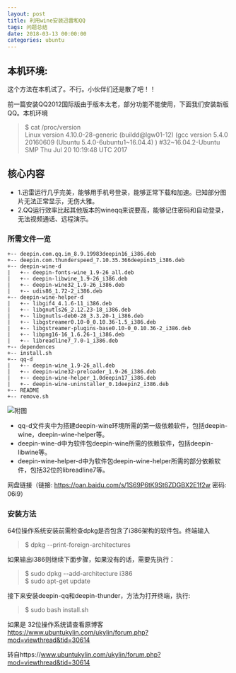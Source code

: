 ```yaml
---
layout: post
title: 利用wine安装迅雷和QQ
tags: 问题总结
date: 2018-03-13 00:00:00
categories: ubuntu
---
```


## 本机环境:

这个方法在本机试了。不行。小伙伴们还是散了吧！！

前一篇安装QQ2012国际版由于版本太老，部分功能不能使用，下面我们安装新版QQ。本机环境

> $ cat /proc/version  
> Linux version 4.10.0-28-generic (buildd@lgw01-12) (gcc version 5.4.0 20160609 (Ubuntu 5.4.0-6ubuntu1~16.04.4) ) #32~16.04.2-Ubuntu SMP Thu Jul 20 10:19:48 UTC 2017

## 核心内容

* 1.迅雷运行几乎完美，能够用手机号登录，能够正常下载和加速。已知部分图片无法正常显示，无伤大雅。
* 2.QQ运行效率比起其他版本的wineqq来说要高，能够记住密码和自动登录，无法视频通话、远程演示。

### 所需文件一览

```
+-- deepin.com.qq.im_8.9.19983deepin16_i386.deb
+-- deepin.com.thunderspeed_7.10.35.366deepin15_i386.deb
+-- deepin-wine-d
|   +-- deepin-fonts-wine_1.9-26_all.deb
|   +-- deepin-libwine_1.9-26_i386.deb
|   +-- deepin-wine32_1.9-26_i386.deb
|   +-- udis86_1.72-2_i386.deb
+-- deepin-wine-helper-d
|   +-- libgif4_4.1.6-11_i386.deb
|   +-- libgnutls26_2.12.23-18_i386.deb
|   +-- libgnutls-deb0-28_3.3.20-1_i386.deb
|   +-- libgstreamer0.10-0_0.10.36-1.5_i386.deb
|   +-- libgstreamer-plugins-base0.10-0_0.10.36-2_i386.deb
|   +-- libpng16-16_1.6.26-1_i386.deb
|   +-- libreadline7_7.0-1_i386.deb
+-- dependences
+-- install.sh
+-- qq-d
|   +-- deepin-wine_1.9-26_all.deb
|   +-- deepin-wine32-preloader_1.9-26_i386.deb
|   +-- deepin-wine-helper_1.0deepin17_i386.deb
|   +-- deepin-wine-uninstaller_0.1deepin2_i386.deb
+-- README
+-- remove.sh
```

![附图](http://ww1.sinaimg.cn/large/0066vfZIgy1fpai4outlqj318t0jddhj.jpg)

- qq-d文件夹中为搭建deepin-wine环境所需的第一级依赖软件，包括deepin-wine，deepin-wine-helper等。
- deepin-wine-d中为软件包deepin-wine所需的依赖软件，包括deepin-libwine等。
- deepin-wine-helper-d中为软件包deepin-wine-helper所需的部分依赖软件，包括32位的libreadline7等。

网盘链接（链接: https://pan.baidu.com/s/1S69P6tK9St6ZDGBX2E1f2w 密码: 06i9）

### 安装方法

64位操作系统安装前需检查dpkg是否包含了i386架构的软件包。终端输入
> $ dpkg --print-foreign-architectures

如果输出i386则继续下面步骤，如果没有的话，需要先执行：

> $ sudo dpkg --add-architecture i386  
> $ sudo apt-get update

接下来安装deepin-qq和deepin-thunder，方法为打开终端，执行:

> $ sudo bash install.sh

如果是 32位操作系统请查看原博客 https://www.ubuntukylin.com/ukylin/forum.php?mod=viewthread&tid=30614

转自https://www.ubuntukylin.com/ukylin/forum.php?mod=viewthread&tid=30614
